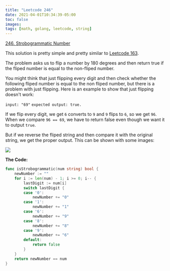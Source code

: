 ```yaml
---
title: "Leetcode 246"
date: 2021-04-01T10:34:39-05:00
toc: false
images:
tags: [math, golang, leetcode, string]
---
```


[246. Strobogrammatic Number](https://leetcode.com/problems/strobogrammatic-number/)

This solution is pretty simple and pretty similar to [Leetcode 163](https://nathannaveen.dev/posts/leetcode-163/).

The problem asks us to flip a number by 180 degrees and then return true if the fliped number is equal to the non-fliped number.

You might think that just flipping every digit and then check whether the following fliped number is equal to the non fliped number, but there is a problem with just flipping. Here is an example to show that just flipping doesn't work:

`input: "69"`
`expected output: true.`

If we flip every digit, we get `6` converts to `9` and `9` flips to `6`, so we get `96`. When we compare `96 == 69`, we have to return false even though we want it to output `true`.

But if we reverse the fliped string and then compare it with the original string, we get the proper output. This can be shown with some images:

![](https://i.imgur.com/YAXBBOI.jpg)

**The Code:**

``` go
func isStrobogrammatic(num string) bool {
    newNumber := ""
    for i := len(num) - 1; i >= 0; i-- {
        lastDigit := num[i]
        switch lastDigit {
        case '0':
            newNumber += "0"
        case '1':
            newNumber += "1"
        case '6':
            newNumber += "9"
        case '8':
            newNumber += "8"
        case '9':
            newNumber += "6"
        default:
            return false
        }
    }
    return newNumber == num
}
```